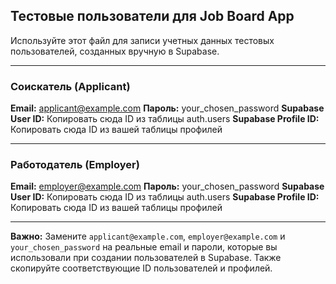 ## Тестовые пользователи для Job Board App

Используйте этот файл для записи учетных данных тестовых пользователей, созданных вручную в Supabase.

---

### Соискатель (Applicant)

**Email:** applicant@example.com
**Пароль:** your_chosen_password
**Supabase User ID:** Копировать сюда ID из таблицы auth.users
**Supabase Profile ID:** Копировать сюда ID из вашей таблицы профилей

---

### Работодатель (Employer)

**Email:** employer@example.com
**Пароль:** your_chosen_password
**Supabase User ID:** Копировать сюда ID из таблицы auth.users
**Supabase Profile ID:** Копировать сюда ID из вашей таблицы профилей

---

**Важно:** Замените `applicant@example.com`, `employer@example.com` и `your_chosen_password` на реальные email и пароли, которые вы использовали при создании пользователей в Supabase. Также скопируйте соответствующие ID пользователей и профилей. 